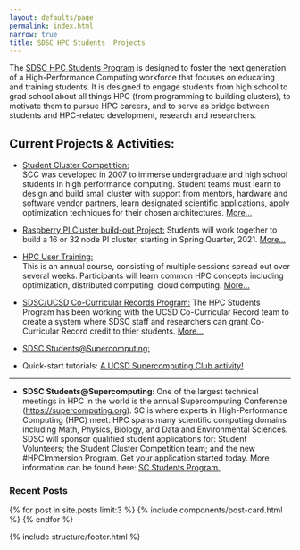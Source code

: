 ```yaml
---
layout: defaults/page
permalink: index.html
narrow: true
title: SDSC HPC Students  Projects
---
```


The <a href="https://www.sdsc.edu/education_and_training/hpc_students.html">SDSC HPC Students Program</a> is designed to foster the next generation of a High-Performance Computing workforce that focuses on educating and training students. It is designed to engage students from high school to grad school about all things HPC (from programming to building clusters), to motivate them to pursue HPC careers, and to serve as bridge between students and HPC-related development, research and researchers. 

## Current Projects & Activities:

* <a href="https://hpc-students.sdsc.edu/scc/index.html">Student Cluster Competition:</a><br>
SCC was developed in 2007 to immerse undergraduate and high school students in high performance computing.
Student teams must learn to design and build small cluster with support from mentors, hardware and
software vendor partners, learn designated scientific applications, apply optimization techniques
for their chosen architectures. <a href="https://hpc-students.sdsc.edu/scc/index.html">More...</a>
* <a href="https://hpc-students.sdsc.edu/pi_proj.html">Raspberry PI Cluster build-out Project:</a>
Students will work together to build a 16 or 32 node PI cluster, starting in Spring Quarter, 2021. 
    <a href="https://hpc-students.sdsc.edu/pi_proj.html">More...</a>
* <a href="https://hpc-students.sdsc.edu/hpc-training/index.html">HPC User Training:</a><br>
This is an annual course, consisting of multiple sessions spread out over several weeks. Participants will learn common HPC concepts including optimization, distributed computing, cloud computing. <a href="https://hpc-students.sdsc.edu/hpc-training/index.html">More...</a>
* <a href="https://hpc-students.sdsc.edu/sdsc-ccr-program.html">SDSC/UCSD Co-Curricular Records Program:</a>
The HPC Students Program has been working with the UCSD Co-Curricular Record team to create a system where SDSC staff and researchers can grant Co-Curricular Record credit to thier students. <a href="https://hpc-students.sdsc.edu/sdsc-ccr-program.html">More...</a>
* [SDSC Students@Supercomputing:](#students-at-sc)

* Quick-start tutorials: <a href="">A UCSD Supercomputing Club activity!</a>
 <hr>
 
<ul>

 <li><b>SDSC Students@Supercomputing: </b><a name="students-at-sc"></a>
    One of the largest technical meetings in HPC in the world is the annual Supercomputing Conference
    (<a href="https://supercomputing.org">https://supercomputing.org</a>). SC is where experts in
    High-Performance Computing (HPC) meet. HPC spans many scientific computing domains including
    Math, Physics, Biology, and Data and Environmental Sciences. <br>
    SDSC will sponsor qualified student applications for: Student Volunteers;
    the Student Cluster Competition team; and the new #HPCImmersion Program. Get your application started today.
    More information can be found here:
    <a href="hhttps://sc21.supercomputing.org/program/studentssc/">SC Students Program.</a>
  </li>
  </ul>

### Recent Posts

{% for post in site.posts limit:3 %}
{% include components/post-card.html %}
{% endfor %}

 {% include structure/footer.html %}
